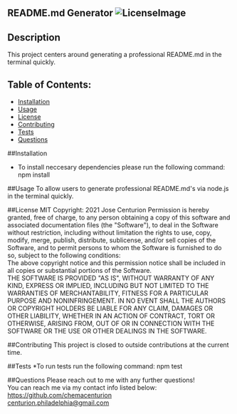 
## README.md Generator ![LicenseImage](https://img.shields.io/badge/License-MIT-yellow.svg)

## Description
This project centers around generating a professional README.md in the terminal quickly.

## Table of Contents:
* [Installation](#Installation)
* [Usage](#Usage)
* [License](#License)
* [Contributing](#Contributing)
* [Tests](Tests)
* [Questions](#Questions)

##Installation
* To install neccesary dependencies please run the following command:
npm install

##Usage
To allow users to generate professional README.md's via node.js in the terminal quickly.

##License
MIT Copyright: 2021 Jose Centurion
Permission is hereby granted, free of charge, to any person obtaining a copy of this software and associated documentation files (the "Software"), to deal in the Software without restriction, including without limitation the rights to use, copy, modify, merge, publish, distribute, sublicense, and/or sell copies of the Software, and to permit persons to whom the Software is furnished to do so, subject to the following conditions: <br/> The above copyright notice and this permission notice shall be included in all copies or substantial portions of the Software. <br/> THE SOFTWARE IS PROVIDED "AS IS", WITHOUT WARRANTY OF ANY KIND, EXPRESS OR IMPLIED, INCLUDING BUT NOT LIMITED TO THE WARRANTIES OF MERCHANTABILITY, FITNESS FOR A PARTICULAR PURPOSE AND NONINFRINGEMENT. IN NO EVENT SHALL THE AUTHORS OR COPYRIGHT HOLDERS BE LIABLE FOR ANY CLAIM, DAMAGES OR OTHER LIABILITY, WHETHER IN AN ACTION OF CONTRACT, TORT OR OTHERWISE, ARISING FROM, OUT OF OR IN CONNECTION WITH THE SOFTWARE OR THE USE OR OTHER DEALINGS IN THE SOFTWARE.

##Contributing
This project is closed to outside contributions at the current time.

##Tests
*To run tests run the following command:
npm test

##Questions
Please reach out to me with any further questions!
<br/>
You can reach me via my contact info listed below:
<br/>
https://github.com/chemacenturion
<br/>
centurion.philadelphia@gmail.com
